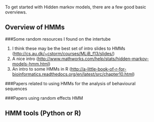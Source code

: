 To get started with Hidden markov models, there are a few good basic overviews.

## Overview of HMMs
###Some random resources I found on the intertube

1. I think these may be the best set of intro slides to HMMs (http://cs.au.dk/~cstorm/courses/MLiB_f13/slides/)
2. A nice intro (http://www.mathworks.com/help/stats/hidden-markov-models-hmm.html)
3. An intro to some HMMs in R (http://a-little-book-of-r-for-bioinformatics.readthedocs.org/en/latest/src/chapter10.html)


###Papers related to using HMMs for the analysis of behavioural sequences

###Papers using random effects HMM

## HMM tools (Python or R)


